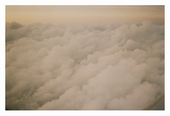 

<!-- this is my gh status -->
<!-- [![Github stats](https://github-readme-stats.vercel.app/api?username=taylulz)](https://github.com/taylulz) -->


<img copyright="cc-by 2019 taylulz" src='img/clouds.JPG' alt='ariel view of fluffy, golden cloud tops'>

